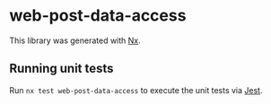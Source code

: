# web-post-data-access

This library was generated with [Nx](https://nx.dev).

## Running unit tests

Run `nx test web-post-data-access` to execute the unit tests via [Jest](https://jestjs.io).
